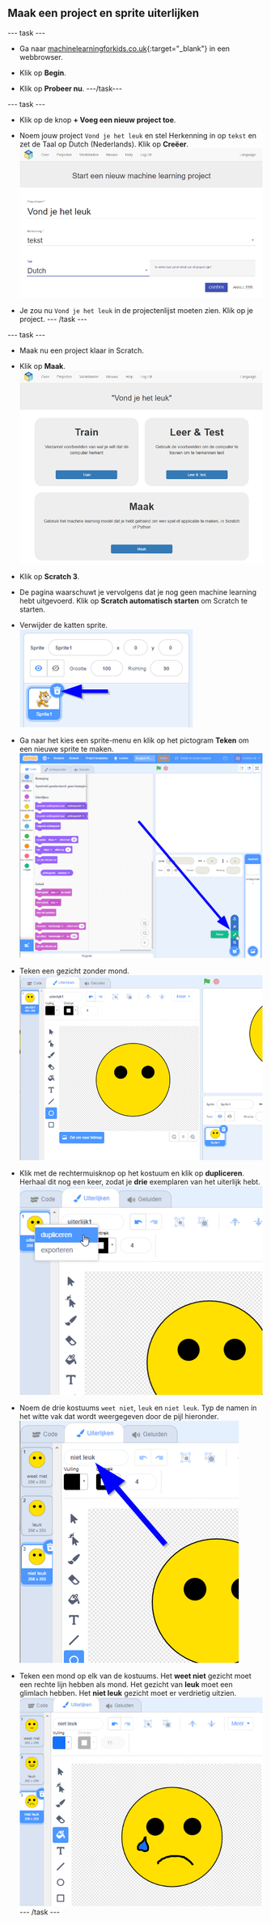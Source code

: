 ## Maak een project en sprite uiterlijken

--- task ---
+ Ga naar [machinelearningforkids.co.uk](https://machinelearningforkids.co.uk/){:target="_blank"} in een webbrowser.

+ Klik op **Begin**.

+ Klik op **Probeer nu**. ---/task---

--- task ---
+ Klik op de knop **+ Voeg een nieuw project toe**.

+ Noem jouw project `Vond je het leuk` en stel Herkenning in op `tekst` en zet de Taal op Dutch (Nederlands).  Klik op **Creëer**. ![Een project maken](images/create-project.png)

+ Je zou nu `Vond je het leuk` in de projectenlijst moeten zien. Klik op je project. --- /task ---

--- task ---
+ Maak nu een project klaar in Scratch.

+ Klik op **Maak**. ![Project hoofdmenu](images/project-make.png)

+ Klik op **Scratch 3**.

+ De pagina waarschuwt je vervolgens dat je nog geen machine learning hebt uitgevoerd. Klik op **Scratch automatisch starten** om Scratch te starten.

+ Verwijder de katten sprite. ![Standaard sprite verwijderen](images/delete-cat-annotated.png)

+ Ga naar het kies een sprite-menu en klik op het pictogram **Teken** om een nieuwe sprite te maken. ![Teken een nieuwe sprite](images/click-paint-annotated.png)

+ Teken een gezicht zonder mond. ![Teken een gezicht zonder mond](images/draw-face.png)

+ Klik met de rechtermuisknop op het kostuum en klik op **dupliceren**. Herhaal dit nog een keer, zodat je **drie** exemplaren van het uiterlijk hebt. ![Dupliceer een uiterlijk](images/duplicate-costume.png)

+ Noem de drie kostuums `weet niet`, `leuk` en `niet leuk`. Typ de namen in het witte vak dat wordt weergegeven door de pijl hieronder. ![Naam van uiterlijken wijzigen](images/costume-name-annotated.png)

+ Teken een mond op elk van de kostuums. Het **weet niet** gezicht moet een rechte lijn hebben als mond. Het gezicht van **leuk** moet een glimlach hebben. Het **niet leuk** gezicht moet er verdrietig uitzien. ![Draw mouths on the costumes](images/draw-mouths.png) --- /task ---
